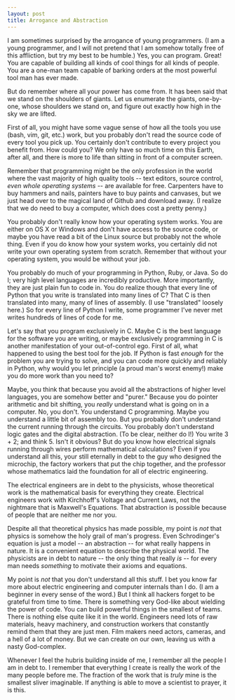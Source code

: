 ```yaml
---
layout: post
title: Arrogance and Abstraction
---
```


I am sometimes surprised by the arrogance of young programmers. (I am a young programmer, and I will not pretend that I am somehow totally free of this affliction, but try my best to be humble.) Yes, you can program. Great! You are capable of building all kinds of cool things for all kinds of people. You are a one-man team capable of barking orders at the most powerful tool man has ever made.

But do remember where all your power has come from. It has been said that we stand on the shoulders of giants. Let us enumerate the giants, one-by-one, whose shoulders we stand on, and figure out exactly how high in the sky we are lifted.

First of all, you might have some vague sense of how all the tools you use (bash, vim, git, etc.) work, but you probably don't read the source code of every tool you pick up. You certainly don't contribute to every project you benefit from. How could you? We only have so much time on this Earth, after all, and there is more to life than sitting in front of a computer screen.

Remember that programming might be the only profession in the world where the vast majority of high quality tools -- text editors, source control, *even whole operating systems* -- are available for free. Carpenters have to buy hammers and nails, painters have to buy paints and canvases, but we just head over to the magical land of Github and download away. (I realize that we do need to buy a computer, which does cost a pretty penny.)

You probably don't really know how your operating system works. You are either on OS X or Windows and don't have access to the source code, or maybe you have read a bit of the Linux source but probably not the whole thing. Even if you do know how your system works, you certainly did not write your own operating system from scratch. Remember that without your operating system, you would be without your job.

You probably do much of your programming in Python, Ruby, or Java. So do I; very high level languages are incredibly productive. More importantly, they are just plain fun to code in. You do realize though that every line of Python that you write is translated into many lines of C? That C is then translated into many, many of lines of assembly. (I use "translated" loosely here.) So for every line of Python I write, some programmer I've never met writes hundreds of lines of code for me.

Let's say that you program exclusively in C. Maybe C is the best language for the software you are writing, or maybe exclusively programming in C is another manifestation of your out-of-control ego. First of all, what happened to using the best tool for the job. If Python is fast *enough* for the problem you are trying to solve, and you can code more quickly and reliably in Python, why would you let principle (a proud man's worst enemy!) make you do more work than you need to?

Maybe, you think that because you avoid all the abstractions of higher level languages, you are somehow better and "purer." Because you do pointer arithmetic and bit shifting, you *really* understand what is going on in a computer. No, you don't. You understand C programming. Maybe you understand a little bit of assembly too. But you probably don't understand the current running through the circuits. You probably don't understand logic gates and the digital abstraction. (To be clear, neither do I!) You write 3 + 2; and think 5. Isn't it obvious? But do you know how electrical signals running through wires perform mathematical calculations? Even if you understand all this, your still eternally in debt to the guy who designed the microchip, the factory workers that put the chip together, and the professor whose mathematics laid the foundation for all of electric engineering.

The electrical engineers are in debt to the physicists, whose theoretical work is the mathematical basis for everything they create. Electrical engineers work with Kirchhoff's Voltage and Current Laws, not the nightmare that is Maxwell's Equations. That abstraction is possible because of people that are neither me nor you.

Despite all that theoretical physics has made possible, my point is *not* that physics is somehow the holy grail of man's progress. Even Schrodinger's equation is just a model -- an abstraction -- for what really happens in nature. It is a convenient equation to describe the physical world. The physicists are in debt to nature -- the only thing that really *is* -- for every man needs *something* to motivate their axioms and equations.

My point is *not* that you don't understand all this stuff. I bet you know far more about electric engineering and computer internals than I do. (I am a beginner in every sense of the word.) But I think all hackers forget to be grateful from time to time. There is something very God-like about wielding the power of code. You can build powerful things in the smallest of teams. There is nothing else quite like it in the world. Engineers need lots of raw materials, heavy machinery, and construction workers that constantly remind them that they are just men. Film makers need actors, cameras, and a hell of a lot of money. But we can create on our own, leaving us with a nasty God-complex.

Whenever I feel the hubris building inside of me, I remember all the people I am in debt to. I remember that everything I create is really the work of the many people before me. The fraction of the work that is *truly* mine is the smallest sliver imaginable. If anything is able to move a scientist to prayer, it is this.
